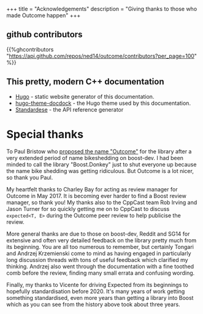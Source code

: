 +++
title = "Acknowledgements"
description = "Giving thanks to those who made Outcome happen"
+++

## github contributors
{{%ghcontributors "https://api.github.com/repos/ned14/outcome/contributors?per_page=100" %}}

## This pretty, modern C++ documentation
* [Hugo](https://gohugo.io) - static website generator of this documentation.
* [hugo-theme-docdock](https://github.com/vjeantet/hugo-theme-docdock) - the Hugo theme used by this documentation.
* [Standardese](https://github.com/foonathan/standardese) - the API reference generator

# Special thanks

To Paul Bristow who <a href="https://lists.boost.org/Archives/boost/2015/05/222687.php">
proposed the name "Outcome"</a> for the library after a very extended
period of name bikeshedding on boost-dev. I had been minded to call the library "Boost.Donkey"
just to shut everyone up because the name bike shedding was getting ridiculous. But
Outcome is a lot nicer, so thank you Paul.

My heartfelt thanks to Charley Bay for acting as review manager for Outcome in May 2017.
It is becoming ever harder to find a Boost review manager, so thank you! My thanks also
to the CppCast team Rob Irving and Jason Turner for so quickly getting me on to CppCast
to discuss `expected<T, E>` during the Outcome peer review to help publicise the review.

More general thanks are due to those on boost-dev, Reddit and SG14 for extensive and often very detailed
feedback on the library pretty much from its beginning. You are all too numerous to
remember, but certainly Tongari and Andrzej Krzemienski come to mind as having engaged
in particularly long discussion threads with tons of useful feedback which clarified my
thinking. Andrzej also went through the documentation with a fine toothed comb before the
review, finding many small errata and confusing wording.

Finally, my thanks to Vicente for driving Expected from its beginnings to hopefully
standardisation before 2020. It's many years of work getting something standardised, even
more years than getting a library into Boost which as you can see from the history above
took about three years.
